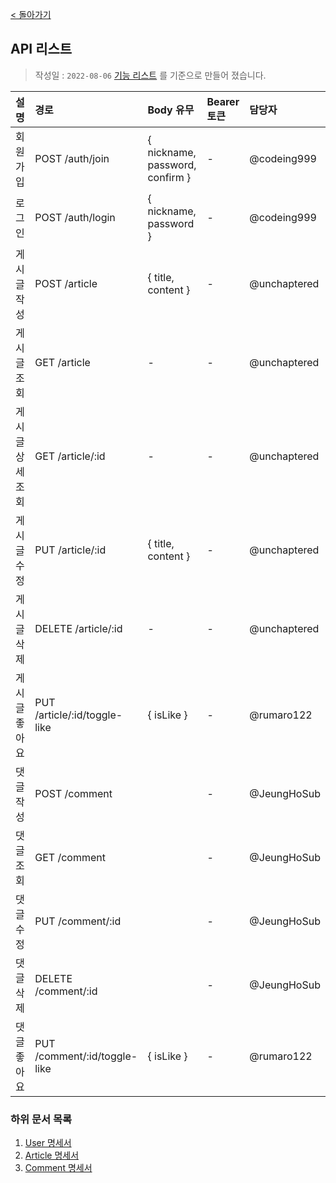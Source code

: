 [< 돌아가기](../README.md)

## API 리스트

> 작성일 : `2022-08-06`
> [기능 리스트](./%EA%B8%B0%EB%8A%A5%20%EB%A6%AC%EC%8A%A4%ED%8A%B8.md) 를 기준으로 만들어 졌습니다.

| 설명              | 경로                          | Body 유무 |  Bearer 토큰 | 담당자 |
| :--------------- | :---------------------------- | :-------- | :---------- | :---- |
| 회원가입          | POST /auth/join               | { nickname, password, confirm } | - | @codeing999 |
| 로그인            | POST /auth/login              | { nickname, password }  | - | @codeing999 |
| 게시글 작성       | POST /article                 | { title, content } | - | @unchaptered |
| 게시글 조회       | GET /article                  | - | - | @unchaptered |
| 게시글 상세 조회  | GET /article/:id              | - | - | @unchaptered |
| 게시글 수정       | PUT /article/:id              | { title, content } | - | @unchaptered |
| 게시글 삭제       | DELETE /article/:id           | - | - | @unchaptered |
| 게시글 좋아요     | PUT /article/:id/toggle-like  | { isLike } | - | @rumaro122  |
| 댓글 작성         | POST /comment                 | | - | @JeungHoSub |
| 댓글 조회         | GET /comment                  | | - | @JeungHoSub |
| 댓글 수정         | PUT /comment/:id              | | - | @JeungHoSub |
| 댓글 삭제         | DELETE /comment/:id           | | - | @JeungHoSub |
| 댓글 좋아요       | PUT /comment/:id/toggle-like  | { isLike } | - | @rumaro122  |

### 하위 문서 목록

1. [User 명세서](./user.md)
2. [Article 명세서](./article.md)
3. [Comment 명세서](./comment.md)